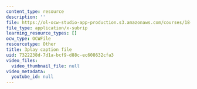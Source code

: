 ```yaml
---
content_type: resource
description: ''
file: https://ol-ocw-studio-app-production.s3.amazonaws.com/courses/18-03sc-differential-equations-fall-2011/7322238d7d1abcf9d88cec608632cfa3_heBvViSi9xQ.srt
file_type: application/x-subrip
learning_resource_types: []
ocw_type: OCWFile
resourcetype: Other
title: 3play caption file
uid: 7322238d-7d1a-bcf9-d88c-ec608632cfa3
video_files:
  video_thumbnail_file: null
video_metadata:
  youtube_id: null
---
```


